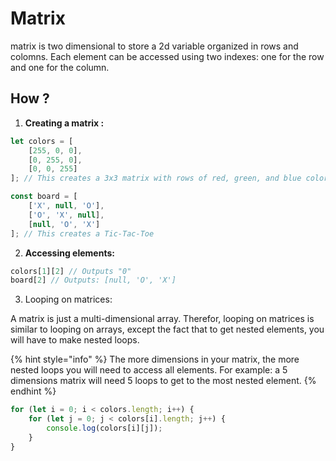 # Matrix
matrix is two dimensional to store a 2d variable organized in rows and colomns. Each element can be accessed using two indexes: one for the row and one for the column.

## How ?

1. **Creating a matrix :**&#x20;

```javascript
let colors = [
    [255, 0, 0], 
    [0, 255, 0], 
    [0, 0, 255]
]; // This creates a 3x3 matrix with rows of red, green, and blue color values.

const board = [
    ['X', null, 'O'], 
    ['O', 'X', null], 
    [null, 'O', 'X']
]; // This creates a Tic-Tac-Toe
```

2. **Accessing elements:**&#x20;

```javascript
colors[1][2] // Outputs "0"
board[2] // Outputs: [null, 'O', 'X']
```

3. Looping on matrices:

A matrix is just a multi-dimensional array. Therefor, looping on matrices is similar to looping on arrays, except the fact that to get nested elements, you will have to make nested loops.

{% hint style="info" %}
The more dimensions in your matrix, the more nested loops you will need to access all elements. For example: a 5 dimensions matrix will need 5 loops to get to the most nested element.
{% endhint %}

```javascript
for (let i = 0; i < colors.length; i++) {
    for (let j = 0; j < colors[i].length; j++) {
        console.log(colors[i][j]);
    }
}
```
